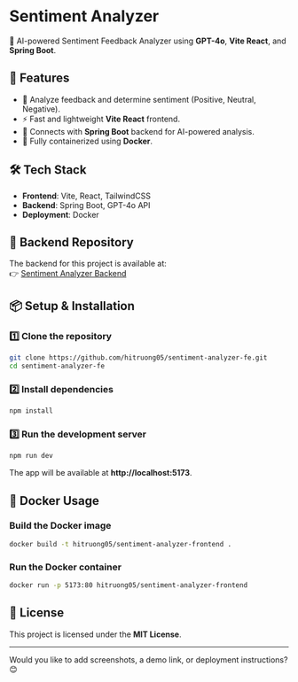 # Sentiment Analyzer
🚀 AI-powered Sentiment Feedback Analyzer using **GPT-4o**, **Vite React**, and **Spring Boot**.

## 📌 Features
- 🌟 Analyze feedback and determine sentiment (Positive, Neutral, Negative).
- ⚡ Fast and lightweight **Vite React** frontend.
- 🔗 Connects with **Spring Boot** backend for AI-powered analysis.
- 🐳 Fully containerized using **Docker**.

## 🛠️ Tech Stack
- **Frontend**: Vite, React, TailwindCSS  
- **Backend**: Spring Boot, GPT-4o API 
- **Deployment**: Docker  

## 🔗 Backend Repository
The backend for this project is available at:  
👉 [Sentiment Analyzer Backend](https://github.com/hitruong0504/sentiment-analyzer-be)

## 📦 Setup & Installation
### 1️⃣ Clone the repository
```sh
git clone https://github.com/hitruong05/sentiment-analyzer-fe.git
cd sentiment-analyzer-fe
```

### 2️⃣ Install dependencies
```sh
npm install
```

### 3️⃣ Run the development server
```sh
npm run dev
```
The app will be available at **http://localhost:5173**.

## 🐳 Docker Usage
### Build the Docker image
```sh
docker build -t hitruong05/sentiment-analyzer-frontend .
```

### Run the Docker container
```sh
docker run -p 5173:80 hitruong05/sentiment-analyzer-frontend
```

## 📜 License
This project is licensed under the **MIT License**.

---

Would you like to add screenshots, a demo link, or deployment instructions? 😊
